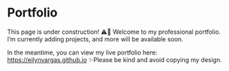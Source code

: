 # Portfolio
This page is under construction! ⚠️🔨
Welcome to my professional portfolio. I’m currently adding projects, and more will be available soon.

In the meantime, you can view my live portfolio here: https://eilynvargas.github.io
✨Please be kind and avoid copying my design.
